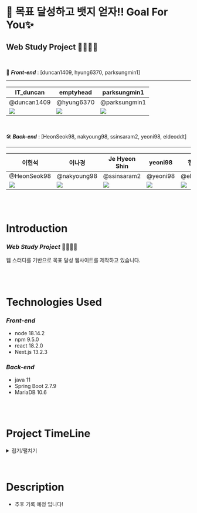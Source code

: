 # **🚀 목표 달성하고 뱃지 얻자!! Goal For You✨**
## **Web Study Project** 🧑🏻‍💻🌱

<br>

🎨 **_Front-end_** : [duncan1409, hyung6370, parksungmin1]

___

|**IT_duncan**|**emptyhead**|**parksungmin1**|
|------|-----|-----|
|@duncan1409|@hyung6370|@parksungmin1|
|![](https://avatars.githubusercontent.com/u/105710796?v=4)|![](https://avatars.githubusercontent.com/u/81064963?v=4)|![](https://avatars.githubusercontent.com/u/86947015?v=4)|

<br>



🛠️ **_Back-end_** : [HeonSeok98, nakyoung98, ssinsaram2, yeoni98, eldeoddt]

___

|**이헌석**|**이나경**|**Je Hyeon Shin**|**yeoni98**|**한지수**|
|------|-----|-----|-----|-----|
|@HeonSeok98|@nakyoung98|@ssinsaram2|@yeoni98|@eldeoddt|
|![](https://avatars.githubusercontent.com/u/109660331?v=4)|![](https://avatars.githubusercontent.com/u/66313756?v=4)|![](https://avatars.githubusercontent.com/u/19249641?v=4)|![](https://avatars.githubusercontent.com/u/88011254?v=4)|![](https://avatars.githubusercontent.com/u/90364562?v=4)|

<br>
<br>

# **Introduction**
### _**Web Study Project**_ 🧑🏻‍💻🌱
웹 스터디를 기반으로 목표 달성 웹사이트를 제작하고 있습니다.

<br>
<br>

# **Technologies Used**
### **_Front-end_**
- node 18.14.2
- npm 9.5.0
- react 18.2.0
- Next.js 13.2.3

### **_Back-end_**
- java 11
- Spring Boot 2.7.9
- MariaDB 10.6

<br>
<br>

# **Project TimeLine**
<details markdown="1">
<summary>접기/펼치기</summary>

### **2023.02.19**
#### OT

### **2023.02.23**
#### 프론트엔드 회의
- React 기본 사항 숙지
- JavaScript 패키지 매니저 탐구
- React의 기본적인 Architecture 학습

### **2023.02.24**
#### 백엔드 회의
- 프로젝트 시작 전에 사용되는 기능들을 공부하고 조사
- 크롤링, APU, 사용자 데이터 기입과 관리, DB 설계, 알고리즘 등등
- 2주차 회의 전까지 본인이 맡은 부분을 어떤 방식으로 설계할지 구상

### **2023.02.25**
#### 1주차 전체 회의
- 주제 선정: Goal For You

### **2023.02.26**
#### 백엔드 회의
- 주제에 맞춰서 결정된 기능들을 바탕으로 클래스 설계를 해올 예정

### **2023.03.01**
#### 백엔드 회의
- 각자 그려온 유즈케이스, 클래스 다이어그램을 공유
- 전체회의 전까지 유스케이스와 클래스 다이어그램 종합본을 완성

### **2023.03.02**
#### 프론트엔드 회의
- Figma 협업 환경 만들고 캘린더 UI 조성

### **2023.03.03**
#### 프론트엔드 회의
- 만들어온 디자인 공유와 기능에 맞는 UI의 방향성 구체화

### **2023.03.04**
#### 2주차 전체 회의
- 프론트 백 진행상황 공유
- UI와 유즈케이스 공유
- 깃허브 레포지토리 생성 및 협업 준비

### **2023.03.06**
#### 백엔드 회의
- 완성된 클래스 다이어그램과 DB를 검토하고 역할 분담을 했다.

### **2023.03.07**
#### 프론트엔드 회의 
- 개발에 쓰는 기술스택 확정
- CSS, JS Framework로 tailwind 고려
#### 번개 전체 회의 
- 백엔드 파트분배 문제 재고
- 의견 수렴 및 그에 따른 클래스 설계 수정

### **2023.03.10**
#### 백엔드 회의
- git의 흐름, commit, branch, conflict 해결 등 스터디

</details>

<br>
<br>

# **Description**
- 추후 기록 예정 입니다!